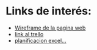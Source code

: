 # Links de interés:
- [Wireframe de la pagina web](https://www.figma.com/file/ivortbEci36mE0TBc2efWn/SNAP!-ROBOT?node-id=0%3A1)
- [link al trello](https://trello.com/b/GIM00SSI/snap-robot)
- [planificacion excel...](https://docs.google.com/spreadsheets/d/1NWqQcVdYIwPhGr5Gi9iM1YkYxBhRMLAFuMwzQ6r3fUw/edit?usp=drive_web&ouid=107182882996806490624)

